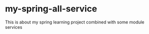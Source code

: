# my-spring-all-service
This is about my spring learning project combined with some module services
